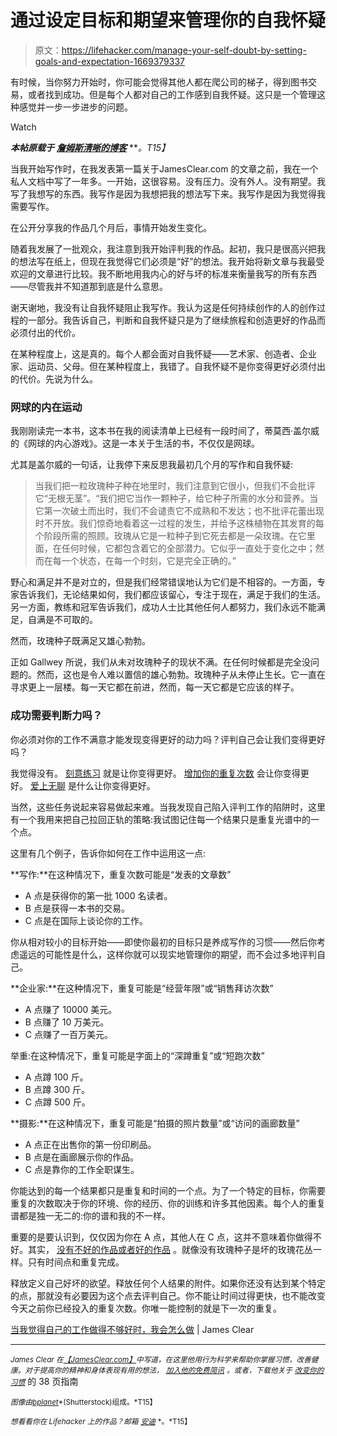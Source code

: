 # 通过设定目标和期望来管理你的自我怀疑

> 原文：<https://lifehacker.com/manage-your-self-doubt-by-setting-goals-and-expectation-1669379337>

有时候，当你努力开始时，你可能会觉得其他人都在爬公司的梯子，得到图书交易，或者找到成功。但是每个人都对自己的工作感到自我怀疑。这只是一个管理这种感觉并一步一步进步的问题。

Watch

***本帖原载于*** [***詹姆斯清晰的博客***](http://jamesclear.com/self-judgment) ***。*T15】**

当我开始写作时，在我发表第一篇关于JamesClear.com 的文章之前，我在一个私人文档中写了一年多。一开始，这很容易。没有压力。没有外人。没有期望。我写了我想写的东西。我写作是因为我想把我的想法写下来。我写作是因为我觉得我需要写作。

在公开分享我的作品几个月后，事情开始发生变化。

随着我发展了一批观众，我注意到我开始评判我的作品。起初，我只是很高兴把我的想法写在纸上，但现在我觉得它们必须是“好”的想法。我开始将新文章与我最受欢迎的文章进行比较。我不断地用我内心的好与坏的标准来衡量我写的所有东西——尽管我并不知道那到底是什么意思。

谢天谢地，我没有让自我怀疑阻止我写作。我认为这是任何持续创作的人的创作过程的一部分。我告诉自己，判断和自我怀疑只是为了继续旅程和创造更好的作品而必须付出的代价。

在某种程度上，这是真的。每个人都会面对自我怀疑——艺术家、创造者、企业家、运动员、父母。但在某种程度上，我错了。自我怀疑不是你变得更好必须付出的代价。先说为什么。

### 网球的内在运动

我刚刚读完一本书，这本书在我的阅读清单上已经有一段时间了，蒂莫西·盖尔威 的《网球的内心游戏》。这是一本关于生活的书，不仅仅是网球。

尤其是盖尔威的一句话，让我停下来反思我最初几个月的写作和自我怀疑:

> 当我们把一粒玫瑰种子种在地里时，我们注意到它很小，但我们不会批评它“无根无茎”。“我们把它当作一颗种子，给它种子所需的水分和营养。当它第一次破土而出时，我们不会谴责它不成熟和不发达；也不批评花蕾出现时不开放。我们惊奇地看着这一过程的发生，并给予这株植物在其发育的每个阶段所需的照顾。玫瑰从它是一粒种子到它死去都是一朵玫瑰。在它里面，在任何时候，它都包含着它的全部潜力。它似乎一直处于变化之中；然而在每一个状态，在每一个时刻，它是完全正确的。”

野心和满足并不是对立的，但是我们经常错误地认为它们是不相容的。一方面，专家告诉我们，无论结果如何，我们都应该留心，专注于现在，满足于我们的生活。另一方面，教练和冠军告诉我们，成功人士比其他任何人都努力，我们永远不能满足，自满是不可取的。

然而，玫瑰种子既满足又雄心勃勃。

正如 Gallwey 所说，我们从未对玫瑰种子的现状不满。在任何时候都是完全没问题的。然而，这也是令人难以置信的雄心勃勃。玫瑰种子从未停止生长。它一直在寻求更上一层楼。每一天它都在前进，然而，每一天它都是它应该的样子。

### 成功需要判断力吗？

你必须对你的工作不满意才能发现变得更好的动力吗？评判自己会让我们变得更好吗？

我觉得没有。 [刻意练习](http://jamesclear.com/deliberate-practice-strategy) 就是让你变得更好。 [增加你的重复次数](http://jamesclear.com/repetitions) 会让你变得更好。 [爱上无聊](http://jamesclear.com/stay-focused) 是什么让你变得更好。

当然，这些任务说起来容易做起来难。当我发现自己陷入评判工作的陷阱时，这里有一个我用来把自己拉回正轨的策略:我试图记住每一个结果只是重复光谱中的一个点。

这里有几个例子，告诉你如何在工作中运用这一点:

**写作:**在这种情况下，重复次数可能是“发表的文章数”

*   A 点是获得你的第一批 1000 名读者。
*   B 点是获得一本书的交易。
*   C 点是在国际上谈论你的工作。

你从相对较小的目标开始——即使你最初的目标只是养成写作的习惯——然后你考虑遥远的可能性是什么，这样你就可以现实地管理你的期望，而不会过多地评判自己。

**企业家:**在这种情况下，重复可能是“经营年限”或“销售拜访次数”

*   A 点赚了 10000 美元。
*   B 点赚了 10 万美元。
*   C 点赚了一百万美元。

举重:在这种情况下，重复可能是字面上的“深蹲重复”或“短跑次数”

*   A 点蹲 100 斤。
*   B 点蹲 300 斤。
*   C 点蹲 500 斤。

**摄影:**在这种情况下，重复可能是“拍摄的照片数量”或“访问的画廊数量”

*   A 点正在出售你的第一份印刷品。
*   B 点是在画廊展示你的作品。
*   C 点是靠你的工作全职谋生。

你能达到的每一个结果都只是重复和时间的一个点。为了一个特定的目标，你需要重复的次数取决于你的环境、你的经历、你的训练和许多其他因素。每个人的重复谱都是独一无二的:你的谱和我的不一样。

重要的是要认识到，仅仅因为你在 A 点，其他人在 C 点，这并不意味着你做得不好。其实， [没有不好的作品或者好的作品](https://lifehacker.com/the-myth-of-creative-inspiration-great-artists-dont-w-1555399957) 。就像没有玫瑰种子是坏的玫瑰花丛一样。只有时间点和重复完成。

释放定义自己好坏的欲望。释放任何个人结果的附件。如果你还没有达到某个特定的点，那就没有必要因为这个点去评判自己。你不能让时间过得更快，也不能改变今天之前你已经投入的重复次数。你唯一能控制的就是下一次的重复。

[当我觉得自己的工作做得不够好时，我会怎么做](http://jamesclear.com/self-judgment) | James Clear

* * *

<small>*James Clear 在*</small>[<small>*【JamesClear.com】*</small>](http://jamesclear.com/)<small>*中写道，在这里他用行为科学来帮助你掌握习惯，改善健康。对于提高你的精神和身体表现有用的想法，*</small> [<small>*加入他的免费简讯*</small>](http://jamesclear.com/newsletter) <small>*。或者，下载他关于*</small> [<small>*改变你的习惯*</small>](http://jamesclear.com/habits) 的 38 页指南

<small>*图像由*</small>[<small>*bplanet*</small>](http://www.shutterstock.com/pic-186292949/stock-vector-businessman-making-stairs-up-to-trophy.html)<small>*(Shutterstock)组成。*T15】</small>

<small>*想看看你在 Lifehacker 上的作品？邮箱*</small> [<small>*安迪*</small>](mailto:andy@lifehacker.com) <small>*。*T15】</small>